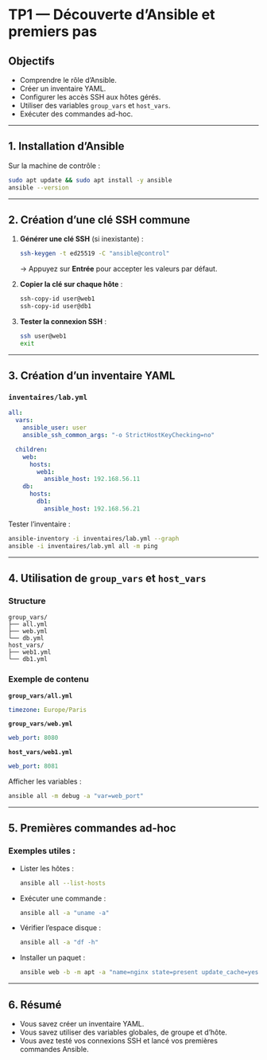 # TP1 — Découverte d’Ansible et premiers pas

## Objectifs

* Comprendre le rôle d’Ansible.
* Créer un inventaire YAML.
* Configurer les accès SSH aux hôtes gérés.
* Utiliser des variables `group_vars` et `host_vars`.
* Exécuter des commandes ad-hoc.

---

## 1. Installation d’Ansible

Sur la machine de contrôle :

```bash
sudo apt update && sudo apt install -y ansible
ansible --version
```

---

## 2. Création d’une clé SSH commune

1. **Générer une clé SSH** (si inexistante) :

   ```bash
   ssh-keygen -t ed25519 -C "ansible@control"
   ```

   -> Appuyez sur **Entrée** pour accepter les valeurs par défaut.

2. **Copier la clé sur chaque hôte** :

   ```bash
   ssh-copy-id user@web1
   ssh-copy-id user@db1
   ```

3. **Tester la connexion SSH** :

   ```bash
   ssh user@web1
   exit
   ```

---

## 3. Création d’un inventaire YAML

### `inventaires/lab.yml`

```yaml
all:
  vars:
    ansible_user: user
    ansible_ssh_common_args: "-o StrictHostKeyChecking=no"

  children:
    web:
      hosts:
        web1:
          ansible_host: 192.168.56.11
    db:
      hosts:
        db1:
          ansible_host: 192.168.56.21
```

Tester l’inventaire :

```bash
ansible-inventory -i inventaires/lab.yml --graph
ansible -i inventaires/lab.yml all -m ping
```

---

## 4. Utilisation de `group_vars` et `host_vars`

### Structure

```
group_vars/
├── all.yml
├── web.yml
└── db.yml
host_vars/
├── web1.yml
└── db1.yml
```

### Exemple de contenu

**`group_vars/all.yml`**

```yaml
timezone: Europe/Paris
```

**`group_vars/web.yml`**

```yaml
web_port: 8080
```

**`host_vars/web1.yml`**

```yaml
web_port: 8081
```

Afficher les variables :

```bash
ansible all -m debug -a "var=web_port"
```

---

## 5. Premières commandes ad-hoc

### Exemples utiles :

* Lister les hôtes :

  ```bash
  ansible all --list-hosts
  ```

* Exécuter une commande :

  ```bash
  ansible all -a "uname -a"
  ```

* Vérifier l’espace disque :

  ```bash
  ansible all -a "df -h"
  ```

* Installer un paquet :

  ```bash
  ansible web -b -m apt -a "name=nginx state=present update_cache=yes"
  ```

---

## 6. Résumé

* Vous savez créer un inventaire YAML.
* Vous savez utiliser des variables globales, de groupe et d’hôte.
* Vous avez testé vos connexions SSH et lancé vos premières commandes Ansible.

